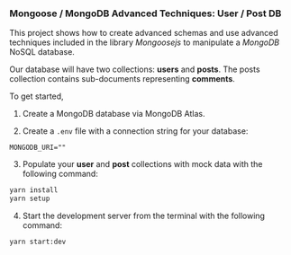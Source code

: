 ### Mongoose / MongoDB Advanced Techniques: User / Post DB

This project shows how to create advanced schemas and use advanced techniques included in the library _Mongoosejs_ to manipulate a _MongoDB_ NoSQL database.

Our database will have two collections: **users** and **posts**. The posts collection contains sub-documents representing **comments**.

To get started,

1. Create a MongoDB database via MongoDB Atlas.

2. Create a `.env` file with a connection string for your database:

```
MONGODB_URI=""
```

3. Populate your **user** and **post** collections with mock data with the following command:

```bash
yarn install
yarn setup
```

4. Start the development server from the terminal with the following command:

```bash
yarn start:dev
```
